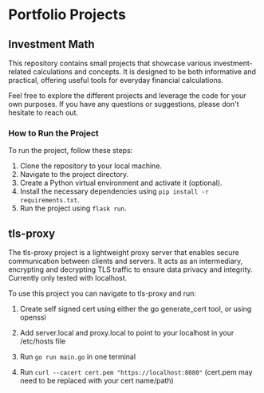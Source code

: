 # Portfolio Projects

## Investment Math

This repository contains small projects that showcase various investment-related calculations and concepts. It is designed to be both informative and practical, offering useful tools for everyday financial calculations.

Feel free to explore the different projects and leverage the code for your own purposes. If you have any questions or suggestions, please don't hesitate to reach out.

### How to Run the Project

To run the project, follow these steps:

1. Clone the repository to your local machine.
2. Navigate to the project directory.
3. Create a Python virtual environment and activate it (optional).
4. Install the necessary dependencies using `pip install -r requirements.txt`.
4. Run the project using `flask run`.


## tls-proxy

The tls-proxy project is a lightweight proxy server that enables secure communication between clients and servers. It acts as an intermediary, encrypting and decrypting TLS traffic to ensure data privacy and integrity. Currently only tested with localhost.

To use this project you can navigate to tls-proxy and run:

1. Create self signed cert using either the go generate_cert tool, or using openssl

2. Add server.local and proxy.local to point to your localhost in your /etc/hosts file

3. Run `go run main.go` in one terminal

4. Run `curl --cacert cert.pem "https://localhost:8080"` (cert.pem may need to be replaced with your cert name/path)

